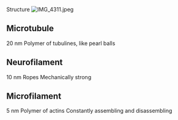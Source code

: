 Structure
![IMG_4311.jpeg](img_4311.jpeg)

## Microtubule

20 nm
Polymer of tubulines, like pearl balls

## Neurofilament

10 nm
Ropes
Mechanically strong

## Microfilament

5 nm
Polymer of actins
Constantly assembling and disassembling
